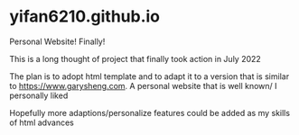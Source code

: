 # yifan6210.github.io
Personal Website! Finally!

This is a long thought of project that finally took action in July 2022 

The plan is to adopt html template and to adapt it to a version that is similar to https://www.garysheng.com.
A personal website that is well known/ I personally liked

Hopefully more adaptions/personalize features could be added as my skills of html advances
